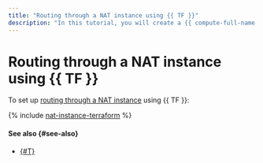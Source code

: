 ```yaml
---
title: "Routing through a NAT instance using {{ TF }}"
description: "In this tutorial, you will create a {{ compute-full-name }} VM and configure its internet connection through a NAT instance with static routing in {{ vpc-full-name }} using {{ TF }}."
---
```


# Routing through a NAT instance using {{ TF }}


To set up [routing through a NAT instance](index.md) using {{ TF }}:

{% include [nat-instance-terraform](../../../_tutorials/routing/nat-instance-terraform.md) %}

#### See also {#see-also}

* [{#T}](console.md)